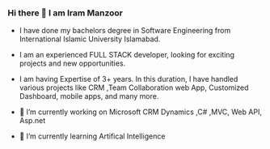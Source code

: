 ### Hi there 👋 I am Iram Manzoor ###
- I have done my bachelors degree in Software Engineering from International Islamic University Islamabad.
- I am an experienced FULL STACK developer, looking for exciting projects and new opportunities.
- I am having Expertise of 3+ years. In this duration, I have handled various projects like CRM ,Team Collaboration web App, Customized Dashboard, mobile apps, and many more.

- 🔭 I’m currently working on Microsoft CRM Dynamics ,C# ,MVC, Web API, Asp.net
- 🌱 I’m currently learning Artifical Intelligence


<!--
**Iram1995/Iram1995** is a ✨ _special_ ✨ repository because its `README.md` (this file) appears on your GitHub profile.

Here are some ideas to get you started:

- 🔭 I’m currently working on ...
- 🌱 I’m currently learning ...
- 👯 I’m looking to collaborate on ...
- 🤔 I’m looking for help with ...
- 💬 Ask me about ...
- 📫 How to reach me: ...
- 😄 Pronouns: ...
- ⚡ Fun fact: ...
-->
